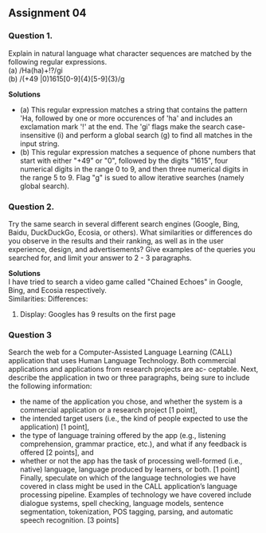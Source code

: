 ## Assignment 04


### Question 1. 
Explain in natural language what character sequences are matched by the following regular expressions.<br>
(a) /Ha(ha)+!?/gi <br>
(b) /(\+49 |0)1615[0-9]{4}[5-9]{3}/g <br>

**Solutions** <br>
- (a) This regular expression matches a string that contains the pattern 'Ha, followed by one or more occurences of 'ha' and includes an exclamation mark '!' at the end. The 'gi' flags make the search case-insensitive (i) and perform a global search (g) to find all matches in the input string. <br>
- (b) This regular expression matches a sequence of phone numbers that start with either "+49" or "0", followed by the digits "1615", four numerical digits in the range 0 to 9, and then three numerical digits in the range 5 to 9. Flag "g" is sued to allow iterative searches (namely global search). <br>


### Question 2.
Try the same search in several different search engines (Google, Bing, Baidu, DuckDuckGo, Ecosia, or others). What similarities or differences do you observe in the results and their ranking, as well as in the user experience, design, and advertisements? Give examples of the queries you searched for, and limit your answer to 2 - 3 paragraphs. <br>

**Solutions** <br>
I have tried to search a video game called "Chained Echoes" in Google, Bing, and Ecosia respectively. <br>
Similarities: 
Differences: <br>
1. Display: Googles has 9 results on the first page 


### Question 3
Search the web for a Computer-Assisted Language Learning (CALL) application that uses Human Language Technology. Both commercial applications and applications from research projects are ac- ceptable. Next, describe the application in two or three paragraphs, being sure to include the following information:
- the name of the application you chose, and whether the system is a commercial application or a research project [1 point],
- the intended target users (i.e., the kind of people expected to use the application) [1 point],
- the type of language training offered by the app (e.g., listening comprehension, grammar practice, etc.), and what if any feedback is offered [2 points], and
- whether or not the app has the task of processing well-formed (i.e., native) language, language produced by learners, or both. [1 point]
Finally, speculate on which of the language technologies we have covered in class might be used in the CALL application’s language processing pipeline. Examples of technology we have covered include dialogue systems, spell checking, language models, sentence segmentation, tokenization, POS tagging, parsing, and automatic speech recognition. [3 points]
